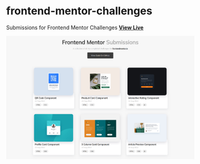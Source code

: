 # frontend-mentor-challenges

Submissions for Frontend Mentor Challenges **[View Live](https://dulcet-cendol-574aab.netlify.app/)**

![Design preview for the Stats preview card component coding challenge](fm-subs-screenshot.png)
